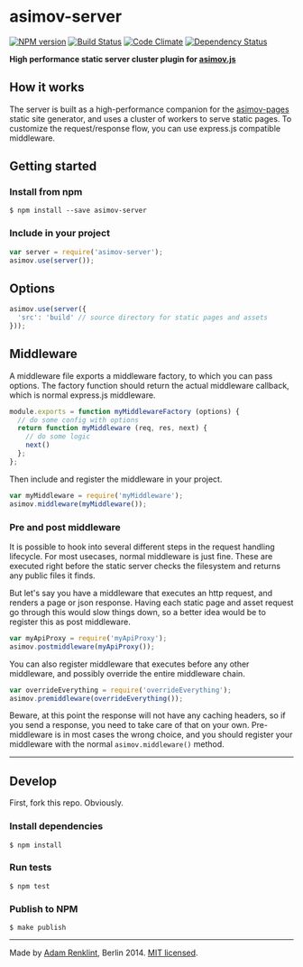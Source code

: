 asimov-server
================

[![NPM version](https://badge.fury.io/js/asimov-server.png)](http://badge.fury.io/js/asimov-server)
[![Build Status](https://travis-ci.org/adamrenklint/asimov-server.png?branch=master)](https://travis-ci.org/adamrenklint/asimov-server) [![Code Climate](https://codeclimate.com/github/adamrenklint/asimov-server.png)](https://codeclimate.com/github/adamrenklint/asimov-server) [![Dependency Status](https://david-dm.org/adamrenklint/asimov-server.png?theme=shields.io)](https://david-dm.org/adamrenklint/asimov-server)

**High performance static server cluster plugin for [asimov.js](http://asimovjs.org)**

## How it works

The server is built as a high-performance companion for the [asimov-pages](http://asimovjs.org/docs/pages) static site generator, and uses a cluster of workers to serve static pages. To customize the request/response flow, you can use express.js compatible middleware.

## Getting started

### Install from npm

    $ npm install --save asimov-server

### Include in your project

```javascript
var server = require('asimov-server');
asimov.use(server());
```

## Options

```javascript
asimov.use(server({
  'src': 'build' // source directory for static pages and assets
}));
```

## Middleware

A middleware file exports a middleware factory, to which you can pass options. The factory function should return the actual middleware callback, which is normal express.js middleware.

```javascript
module.exports = function myMiddlewareFactory (options) {
  // do some config with options
  return function myMiddleware (req, res, next) {
    // do some logic
    next()
  };
};
```

Then include and register the middleware in your project.

```javascript
var myMiddleware = require('myMiddleware');
asimov.middleware(myMiddleware());
```

### Pre and post middleware

It is possible to hook into several different steps in the request handling lifecycle. For most usecases, normal middleware is just fine. These are executed right before the static server checks the filesystem and returns any public files it finds.

But let's say you have a middleware that executes an http request, and renders a page or json response. Having each static page and asset request go through this would slow things down, so a better idea would be to register this as post middleware.

```javascript
var myApiProxy = require('myApiProxy');
asimov.postmiddleware(myApiProxy());
```

You can also register middleware that executes before any other middleware, and possibly override the entire middleware chain.

```javascript
var overrideEverything = require('overrideEverything');
asimov.premiddleware(overrideEverything());
```

Beware, at this point the response will not have any caching headers, so if you send a response, you need to take care of that on your own. Pre-middleware is in most cases the wrong choice, and you should register your middleware with the normal ```asimov.middleware()``` method.

---

## Develop

First, fork this repo. Obviously.

### Install dependencies

    $ npm install

### Run tests

    $ npm test

### Publish to NPM

    $ make publish

---

Made by [Adam Renklint](http://adamrenklint.com), Berlin 2014. [MIT licensed](https://github.com/adamrenklint/asimov.js/blob/master/LICENSE).
